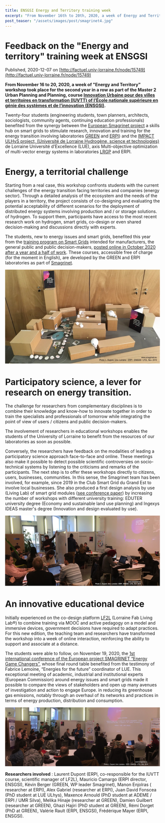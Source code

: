 ```yaml
---
title: ENSGSI Energy and Territory training week
excerpt: "From November 16th to 20th, 2020, a week of Energy and Territory workshop took place for the second consecutive year"
post_teaser: "/assets/images/post/smagrinet4.jpg"
---
```


# Feedback on the "Energy and territory" training week at ENSGSI #
Published, 2020-12-07 on [http://factuel.univ-lorraine.fr/node/15749](http://factuel.univ-lorraine.fr/node/15749)

**From November 16 to 20, 2020, a week of "Energy and Territory" workshop took place for the second year in a row as part of the Master 2 Urban Planning and Planning, course [Innovation Urbaine pour des villes et territoires en transformation (IUVTT) of l’École nationale supérieure en génie des systèmes et de l’innovation (ENSGSI)](https://www.ensgsi.univ-lorraine.fr/formations/masters/IUVTT/).**

Twenty-four students (engineering students, town planners, architects, sociologists, community agents, continuing education professionals) benefited from the synergy between the [European Smagrinet project](https://www.smagrinet.eu) a skills hub on smart grids to stimulate research, innovation and training for the energy transition involving laboratories [GREEN](https://green.univ-lorraine.fr/) and [ERPI](https://erpi.univ-lorraine.fr/fr/)) and the [IMPACT ULHyS project, (Université de Lorraine Hydrogène, science et technologies)](http://lue.univ-lorraine.fr/fr/article/impact-ulhys) de Lorraine Université d’Excellence (LUE), axis Multi-objective optimization of multi-vector energy systems in laboratories [LRGP](https://lrgp-nancy.cnrs.fr/) and ERPI.

# Energy, a territorial challenge #

Starting from a real case, this workshop confronts students with the current challenges of the energy transition facing territories and companies (energy sector). Through a detailed analysis of the ecosystem and the needs of the players in a territory, the project consists of co-designing and evaluating the potential acceptability of different scenarios for the deployment of distributed energy systems involving production and / or storage solutions. of hydrogen. To support them, participants have access to the most recent research work on hydrogen, smart grids, co-design or even shared decision-making and discussions directly with experts.

The students, new to energy issues and smart grids, benefited this year from the [training program on Smart Grids](https://www.smagrinet.eu/power-on/powerful-services/smart-grid-from-a-to-z-programs/) intended for manufacturers, the general public and public decision-makers, [posted online in October 2020 after a year and a half of work](https://www.smagrinet.eu/newsflash/blog/-e2-80-9csmart-grid-from-a-to-z-e2-80-9d-programs-are-launched/). 
These courses, accessible free of charge (for the moment in English), are developed by the GREEN and ERPI laboratories as part of [Smagrinet](https://www.smagrinet.eu/).

![Maquette territoire](/assets/images/post/smagrinet1.jpeg)

# Participatory science, a lever for research on energy transition. #

The challenge for researchers from complementary disciplines is to combine their knowledge and know-how to innovate together in order to train the specialists and professionals of tomorrow while integrating the point of view of users / citizens and public decision-makers.

The involvement of researchers in educational workshops enables the students of the University of Lorraine to benefit from the resources of our laboratories as soon as possible.

Conversely, the researchers have feedback on the modalities of leading a participatory science approach face-to-face and online. These meetings also make it possible to detect possible scientific controversies on socio-technical systems by listening to the criticisms and remarks of the participants. The next step is to offer these workshops directly to citizens, users, businesses, communities. In this sense, the Smagrinet team has been involved, for example, since 2019 in the Club Smart Grid du Grand Est to involve local businesses. She also produced a first design analysis by use (Living Lab) of smart grid modules ([see conference paper](https://dx.doi.org/10.1109/ICE/ITMC49519.2020.9198604)) by increasing the number of workshops with different university training: EDUTER university degree (Economy and sustainable land use planning) and Ingexys IDEAS master's degree (Innovation and design evaluated by use).


![Atelier de travail](/assets/images/post/smagrinet2.jpeg)

# An innovative educational device # 

Initially experienced on the co-design platform [LF2L](http://lf2l.fr/) (Lorraine Fab Living Lab®) to combine training via MOOC and active pedagogy on a model and immersive devices, government decisions have required to adapt practices. For this new edition, the teaching team and researchers have transformed the workshop into a week of online interaction, reinforcing the ability to support and associate at a distance.

The students were able to follow, on November 19, 2020, the [1st international conference of the European project SMAGRINET “Energy Game Changers”](https://www.smagrinet.eu/newsflash/events/energy-game-changers-2020-powered-by-smagrinet/), whose final round table benefited from the testimony of Fabrice Lemoine, “Energies for the future” coordinator of LUE. This exceptional meeting of academic, industrial and institutional experts (European Commission) around energy issues and smart grids made it possible to compare the views of stakeholders and open up many avenues of investigation and action to engage Europe. in reducing its greenhouse gas emissions, notably through an overhaul of its networks and practices in terms of energy production, distribution and consumption.

![Atelier de travail](/assets/images/post/smagrinet3.jpeg)

**Researchers involved** : Laurent Dupont (ERPI, 
co-responsible for the IUVTT course, scientific manager of LF2L), Mauricio Camargo (ERPI director, ENSGSI), Kévin Berger (GREEN, WP leader Smagrinet), Manon Enjolras ( researcher at ERPI), Alex Gabriel (researcher at ERPI), Juan David Fonscea (PhD student at LUE ULhys), Maxence Arnould (PhD student at ADEME / ERPI / UMR Silva), Melika Hinaje (researcher at GREEN), Damien Guilbert (researcher at GREEN), Ghazi Hajiri (PhD student at GREEN), Rémi Dorget (PhD at GREEN), Valérie Rault (ERPI, ENSGSI), Frédérique Mayer (ERPI, ENSGSI).

